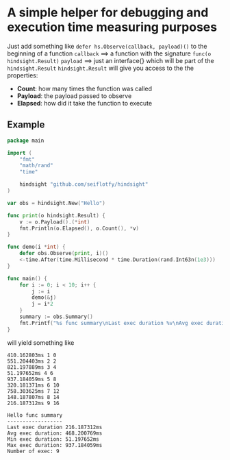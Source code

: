 # A simple helper for debugging and execution time measuring purposes

Just add something like ```defer hs.Observe(callback, payload)()``` to the beginning of a function
```callback``` ==> a function with the signature ```func(o hindsight.Result)```
```payload``` ==> just an interface{} which will be part of the ```hindsight.Result```
```hindsight.Result``` will give you access to the the properties:
* **Count**: how many times the function was called
* **Payload**: the payload passed to observe
* **Elapsed**: how did it take the function to execute

## Example
```go
package main

import (
	"fmt"
	"math/rand"
	"time"

	hindsight "github.com/seiflotfy/hindsight"
)

var obs = hindsight.New("Hello")

func print(o hindsight.Result) {
	v := o.Payload().(*int)
	fmt.Println(o.Elapsed(), o.Count(), *v)
}

func demo(i *int) {
	defer obs.Observe(print, i)()
	<-time.After(time.Millisecond * time.Duration(rand.Int63n(1e3)))
}

func main() {
	for i := 0; i < 10; i++ {
		j := i
		demo(&j)
		j = i*2
	}
	summary := obs.Summary()
	fmt.Printf("%s func summary\nLast exec duration %v\nAvg exec duration: %v\nMin exec duration: %v\nMax exec duration: %v\nNumber of exec: %v\n", summary.Namespace(), summary.Last(), summary.Average(), summary.Min(), summary.Max(), summary.Count())
}
```

will yield something like 

```
410.162803ms 1 0
551.204403ms 2 2
821.197889ms 3 4
51.197652ms 4 6
937.184059ms 5 8
320.181371ms 6 10
758.303625ms 7 12
148.187807ms 8 14
216.187312ms 9 16

Hello func summary
------------------
Last exec duration 216.187312ms
Avg exec duration: 468.200769ms
Min exec duration: 51.197652ms
Max exec duration: 937.184059ms
Number of exec: 9
```
